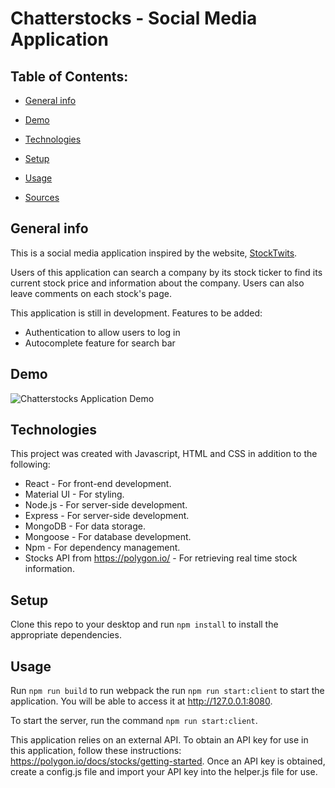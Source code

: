 # Chatterstocks - Social Media Application

## Table of Contents:
* [General info](#general-info)
* [Demo](#demo)
* [Technologies](#technologies)
* [Setup](#setup)
* [Usage](#usage)

* [Sources](#sources)

## General info
This is a social media application inspired by the website, [StockTwits](https://stocktwits.com/). 

Users of this application can search a company by its stock ticker to find its current stock price and information about the company. Users can also leave comments on each stock's page.

This application is still in development. Features to be added:
* Authentication to allow users to log in
* Autocomplete feature for search bar

## Demo
![Chatterstocks Application Demo](https://i.imgur.com/RCb7X3p.gif) 

## Technologies
This project was created with Javascript, HTML and CSS in addition to the following:
* React - For front-end development.
* Material UI - For styling.
* Node.js - For server-side development.
* Express - For server-side development.
* MongoDB - For data storage.
* Mongoose - For database development.
* Npm - For dependency management.
* Stocks API from https://polygon.io/ - For retrieving real time stock information.

## Setup
Clone this repo to your desktop and run `npm install` to install the appropriate dependencies. 

## Usage
Run `npm run build` to run webpack the run `npm run start:client` to start the application. You will be able to access it at http://127.0.0.1:8080. 

To start the server, run the command `npm run start:client`.

This application relies on an external API. To obtain an API key for use in this application, follow these instructions: https://polygon.io/docs/stocks/getting-started. Once an API key is obtained, create a config.js file and import your API key into the helper.js file for use.


